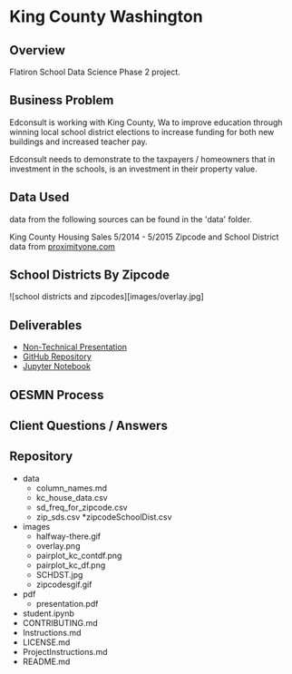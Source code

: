 # King County Washington



## Overview
Flatiron School Data Science Phase 2 project.

## Business Problem

Edconsult is working with King County, Wa to improve education through winning local school district elections to increase funding for both new buildings and increased teacher pay.

Edconsult needs to demonstrate to the taxpayers / homeowners that in investment in the schools, is an investment in their property value.

## Data Used
data from the following sources can be found in the 'data' folder.

King County Housing Sales 5/2014 - 5/2015
Zipcode and School District data from [proximityone.com](http://proximityone.com/zip-sd.htm)

## School Districts By Zipcode
![school districts and zipcodes][images/overlay.jpg]

## Deliverables
* [Non-Technical Presentation]()
* [GitHub Repository](https://github.com/ceflynn/dsc-phase-2-project-v2-3)
* [Jupyter Notebook](https://github.com/ceflynn/dsc-phase-2-project-v2-3/blob/main/student.ipynb)

## OESMN Process

## Client Questions / Answers

## Repository

* data
    * column_names.md
    * kc_house_data.csv
    * sd_freq_for_zipcode.csv
    * zip_sds.csv
    *zipcodeSchoolDist.csv
* images
    * halfway-there.gif
    * overlay.png
    * pairplot_kc_contdf.png
    * pairplot_kc_df.png
    * SCHDST.jpg
    * zipcodesgif.gif
* pdf
    * presentation.pdf
* student.ipynb
* CONTRIBUTING.md
* Instructions.md
* LICENSE.md
* ProjectInstructions.md
* README.md
 